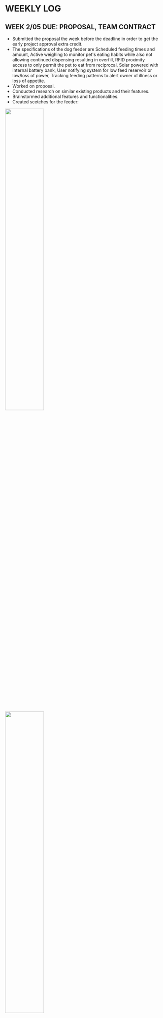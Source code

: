 # WEEKLY LOG

## WEEK 2/05 **DUE:** PROPOSAL, TEAM CONTRACT
- Submitted the proposal the week before the deadline in order to get the early project approval extra credit.
- The specifications of the dog feeder are Scheduled feeding times and amount, Active weighing to monitor pet's eating habits while also not allowing continued dispensing resulting in overfill, RFID proximity access to only permit the pet to eat from reciprocal, Solar powered with internal battery bank, User notifying system for low feed reservoir or low/loss of power, Tracking feeding patterns to alert owner of illness or loss of appetite.
- Worked on proposal.
- Conducted research on similar existing products and their features.
- Brainstormed additional features and functionalities.
- Created scetches for the feeder: 
<img src="IMG_0283.PNG" width="50%">
<img src="IMG_0284.PNG" width="50%">


## WEEK 2/12 **DUE:** N/A
- Sourced all the datasheets for all the components to support the peripherals for high-level requirements to be obtained. This included the 13.56 MHz transceiver modules, the STM32 MCU, the Stepper motor, the DC geared motor, DC-DC 12/5 V converter, the LDOs, the OLED, ROTARY ENCODER, and battery.
- Evaluated and compared different component options based on cost, availability, and specifications.
- Ordered necessary components and requested from 445 supply for Nucleo Board for prototyping.
- Set up development environment and installed required software and toolchains.

## WEEK 2/19 **DUE:** DESIGN DOCUMENT, PROPOSAL REGRADE
- The schedule was compiled, and schematic was finalized.
- Developed a detailed project timeline and milestones.
- Assigned specific tasks and deadlines to team members.
- Began working on the design document, including system architecture, component specifications, and interface details.
- Addressed any feedback or comments from the proposal regrade.

## WEEK 2/26 **DUE:** DESIGN REVIEW
- Schematic was reviewed, and work began on the PCB.
- Conducted a design review meeting with the team and faculty advisor.
- Presented the schematic, system architecture, and design choices.
- Received feedback and suggestions for improvements.
- Began PCB layout and routing based on the finalized schematic.

<img src="Screenshot 2024-05-02 214413.png" width="50%">

## WEEK 3/04 **DUE:** TEAMWORK EVALUATION
- More work on PCB was conducted.
- Continued PCB layout and routing.
- Performed design rule checks and addressed any violations.
- Prepared PCB manufacturing files for submission.
- Conducted a teamwork evaluation and discussed strengths, weaknesses, and areas for improvement.

## WEEK 3/11 **DUE:** SPRING BREAK
- Spring Break - No scheduled activities.

## WEEK 3/18 **DUE:** N/A
- Work toward programming and verifying RFID communication, Stepper motor control.
- Developed firmware for the microcontroller, including RFID reader integration and motor control routines.
- Tested and debugged RFID communication on a development board.
- Implemented stepper motor control algorithms and verified functionality.
-Decision was made to change the housing of the feeder from a self built sheet metal box to a trash can. 
<img src="IMG_0282.PNG" width="50%">

## WEEK 3/25 **DUE:** IPR and DESIGN DOC REGRADE
- Conducted an in-progress review (IPR) with the faculty advisor.
- Presented the current project status, challenges faced, and future plans.
- Received feedback and suggestions for improvement.
- Addressed any comments or revisions required for the design document regrade.

## WEEK 4/01 **DUE:** N/A
- PCB design was finalized and sent in for 4th Wave Order.
- Performed final design checks and made necessary modifications.
- Submitted PCB manufacturing files to the fabrication service.

<img src="Screenshot 2024-04-30 at 11.27.07 PM.png" width="50%">


## WEEK 4/08 **DUE:** N/A
- Established RFID collar to feeder communication via Arduino.
- Developed firmware for the RFID collar module, including pairing and authentication routines.
- Tested and verified RFID communication between the collar and the feeder prototype.
- Developed a user interface for configuring feeding schedules and portions.

<img src="IMG_2213.jpg" width="50%">

## WEEK 4/15 **DUE:** MOCK DEMO
- Cutting out sheet metal segments for the enclosure.
- Welding on the dog feeder enclosure.
- Mounting DC motor for the auger mechanism.
- Building the auger shaft for food dispensing.
- Mounting Stepper motor to the food bowl door mechanism.
- Conducted a mock demo to showcase the current progress and functionality.

<img src="IMG_2221.jpg" width="50%">



## WEEK 4/22 **DUE:** FINAL DEMO
- Verified solar power requirement.
- Integrated solar panel and battery management system.
- Conducted final system testing and debugging.
- 10-15 minutes before the demo, a 12V line contacted the 3.3V bus and fried the Dev Board, transmitter, receiver modules, an Arduino, and T'Andra's computer.
- Attempted to recover and prepare a backup system for the demo.
<img src="IMG_2220.jpg" width="50%">

## WEEK 4/29 **DUE:** FINAL PRESENTATION, FINAL PAPERS
- Presentation slides were made.
- Final presentation was given to the faculty and peers.
- Re-demo was conducted, verifying programmable UI requirement and RFID communication.
- Compiled and submitted final project reports and documentation.

- 
Additional tasks and events:
- Conducted extensive testing and debugging of the integrated system.
- Documented the project extensively, including design decisions via the various reports, and code documentation.
- Conducted peer reviews and provided feedback on other team projects:  peer design review, peer demo, peer presentation
- Participated in group discussions and brainstorming sessions to address challenges and explore new ideas.
- Collaborated with team members, delegated tasks, and ensured effective communication throughout the project.
